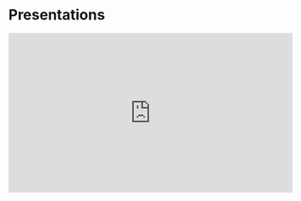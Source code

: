 # Presentations

<iframe width="560" height="315" src="https://www.youtube.com/embed/8UxAlkaTWLc" frameborder="0" allow="accelerometer; autoplay; encrypted-media; gyroscope; picture-in-picture" allowfullscreen></iframe>
